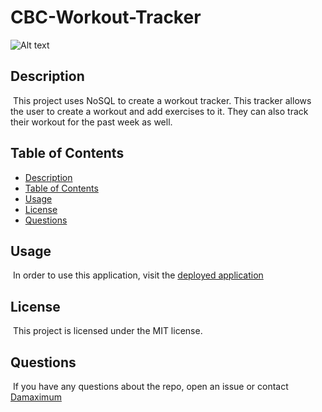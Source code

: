 # CBC-Workout-Tracker

![Alt text](https://img.shields.io/badge/License-MIT-brightgreen "MIT")

## Description

​
This project uses NoSQL to create a workout tracker.
This tracker allows the user to create a workout and add exercises to it.
They can also track their workout for the past week as well.
​

## Table of Contents

- [Description](#description)
- [Table of Contents](#table-of-contents)
- [Usage](#usage)
- [License](#license)
- [Questions](#questions)

## Usage

​
In order to use this application, visit the [deployed application]()
​

## License

​
This project is licensed under the MIT license.
​

## Questions

​
If you have any questions about the repo, open an issue or contact [Damaximum](https://github.com/Damaximum)
